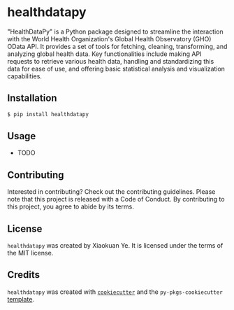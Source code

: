 # healthdatapy

"HealthDataPy" is a Python package designed to streamline the interaction with the World Health Organization's Global Health Observatory (GHO) OData API. It provides a set of tools for fetching, cleaning, transforming, and analyzing global health data. Key functionalities include making API requests to retrieve various health data, handling and standardizing this data for ease of use, and offering basic statistical analysis and visualization capabilities.

## Installation

```bash
$ pip install healthdatapy
```

## Usage

- TODO

## Contributing

Interested in contributing? Check out the contributing guidelines. Please note that this project is released with a Code of Conduct. By contributing to this project, you agree to abide by its terms.

## License

`healthdatapy` was created by Xiaokuan Ye. It is licensed under the terms of the MIT license.

## Credits

`healthdatapy` was created with [`cookiecutter`](https://cookiecutter.readthedocs.io/en/latest/) and the `py-pkgs-cookiecutter` [template](https://github.com/py-pkgs/py-pkgs-cookiecutter).
